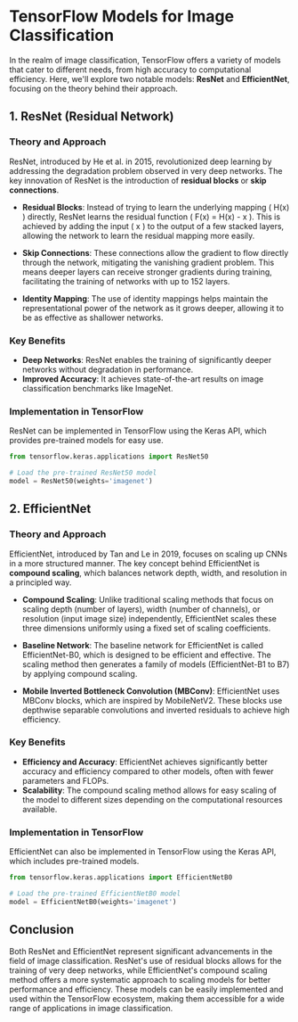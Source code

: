 # TensorFlow Models for Image Classification

In the realm of image classification, TensorFlow offers a variety of models that cater to different needs, from high accuracy to computational efficiency. Here, we'll explore two notable models: **ResNet** and **EfficientNet**, focusing on the theory behind their approach.

## 1. ResNet (Residual Network)

### Theory and Approach

ResNet, introduced by He et al. in 2015, revolutionized deep learning by addressing the degradation problem observed in very deep networks. The key innovation of ResNet is the introduction of **residual blocks** or **skip connections**.

- **Residual Blocks**: Instead of trying to learn the underlying mapping \( H(x) \) directly, ResNet learns the residual function \( F(x) = H(x) - x \). This is achieved by adding the input \( x \) to the output of a few stacked layers, allowing the network to learn the residual mapping more easily.

- **Skip Connections**: These connections allow the gradient to flow directly through the network, mitigating the vanishing gradient problem. This means deeper layers can receive stronger gradients during training, facilitating the training of networks with up to 152 layers.

- **Identity Mapping**: The use of identity mappings helps maintain the representational power of the network as it grows deeper, allowing it to be as effective as shallower networks.

### Key Benefits

- **Deep Networks**: ResNet enables the training of significantly deeper networks without degradation in performance.
- **Improved Accuracy**: It achieves state-of-the-art results on image classification benchmarks like ImageNet.

### Implementation in TensorFlow

ResNet can be implemented in TensorFlow using the Keras API, which provides pre-trained models for easy use.

```python
from tensorflow.keras.applications import ResNet50

# Load the pre-trained ResNet50 model
model = ResNet50(weights='imagenet')
```

## 2. EfficientNet

### Theory and Approach

EfficientNet, introduced by Tan and Le in 2019, focuses on scaling up CNNs in a more structured manner. The key concept behind EfficientNet is **compound scaling**, which balances network depth, width, and resolution in a principled way.

- **Compound Scaling**: Unlike traditional scaling methods that focus on scaling depth (number of layers), width (number of channels), or resolution (input image size) independently, EfficientNet scales these three dimensions uniformly using a fixed set of scaling coefficients.

- **Baseline Network**: The baseline network for EfficientNet is called EfficientNet-B0, which is designed to be efficient and effective. The scaling method then generates a family of models (EfficientNet-B1 to B7) by applying compound scaling.

- **Mobile Inverted Bottleneck Convolution (MBConv)**: EfficientNet uses MBConv blocks, which are inspired by MobileNetV2. These blocks use depthwise separable convolutions and inverted residuals to achieve high efficiency.

### Key Benefits

- **Efficiency and Accuracy**: EfficientNet achieves significantly better accuracy and efficiency compared to other models, often with fewer parameters and FLOPs.
- **Scalability**: The compound scaling method allows for easy scaling of the model to different sizes depending on the computational resources available.

### Implementation in TensorFlow

EfficientNet can also be implemented in TensorFlow using the Keras API, which includes pre-trained models.

```python
from tensorflow.keras.applications import EfficientNetB0

# Load the pre-trained EfficientNetB0 model
model = EfficientNetB0(weights='imagenet')
```

## Conclusion

Both ResNet and EfficientNet represent significant advancements in the field of image classification. ResNet's use of residual blocks allows for the training of very deep networks, while EfficientNet's compound scaling method offers a more systematic approach to scaling models for better performance and efficiency. These models can be easily implemented and used within the TensorFlow ecosystem, making them accessible for a wide range of applications in image classification.

